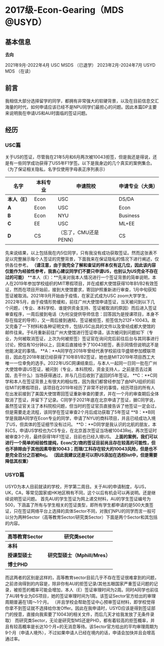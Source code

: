 # 2017级-Econ-Gearing（MDS @USYD）

## 基本信息

**去向**

2021年9月-2022年4月 USC MSDS （已退学）
2023年2月-2024年7月 USYD MDS （在读）

## 前言
我相信大部分选择留学的同学，都拥有非常强大的软硬背景，以及在目前信息交汇海量的时代，如何申请应该已经不是NPU同学们最担心的问题。因此本篇DP主要来说明我在申请US和AU时面临的签证问题。
## 经历
### USC篇
关于US的签证，尽管我在21年5月和6月两次被10043拒签，但是我还是得说，还是有一些同学成功获得了US5年F1学签。以下是我身边的几个真实的案例集合。（为了保证相关隐私，名字仅使用字母表正序列表示）

| **名字** | **本科专业** | **申请院校** | **申请专业（大类）** |
| --- | --- | --- | --- |
| **本人（E）** | Econ | USC | DS/DA |
| **A** | Econ | USC | Econ |
| **B** | Econ | NYU | Business |
| **C** | EE | USC | ML+EE |
| **D** | CS | （忘了，CMU还是PENN） | CS |

先来说结果，以上包括我在内5位同学，只有我没有成功获取签证。然而这张表不足以完整展示每个人签证的完整背景，下面我来在保证隐私的情况下进行阐述，仅供各位参考。
**（请注意，由于我完全了解和查证的样本仅有这几位，因此该内容仅能作为经验性参考，我衷心建议同学们不要只申请US，也别认为US完全不存在过的可能）**
**本人（E）：**先来对我本人情况进行一个签证背景的简单说明，本人在2019年参加学校组织的MIT寒假项目，并在成都大使馆获得10年B1/B2有效签证，然而在项目开始前，接到大使馆要求，寄回护照重新进行审查，1月中旬获知签证被取消。2021年9月开始由于疫情，在家正式成为USC zoom大学学生，2022年5月，由于疫情形势缓和，前往广州大使馆申请签证，当天被问到以下几个问题，（专业、本科学校、谁提供资金支持、签证被取消的原因）而后进入签证审查程序，一周后接到电话（为何没提供导师信息：回答因为是授课项目，本身不存在指定的导师），又一周后接到通知，签证被拒签，拒签信为212F+10043。故又完备了一下材料和各种证明文件，包括USC出具的文件以及曾经成都大使馆的邮件往来。于6月重新前往广州大使馆进行签证申请，该次被问到问题如下（专业，为何被取消签证，上次为何被拒签）签证官在询问完后前往后台与其同事进行讨论，预估有10分钟以上，回来后直接给予了10043拒签，表示同情但说明这不是他能决定的事情。
**A：**A同学在2018年曾经代表学校前往华盛顿参加模联项目，因此在2018年就已经获得了10年B1/B2签证，她也是MIT2019年项目西工大唯一一位幸免的选手。2022年USC网课结束后，与本人一起同一日同一批在广州大使馆申请US签证，被问到（专业，本科院校，资金支持人，之前是否去过美国，去干什么）当场获得通过，并与几日后收到了返回的5年签证。
**C：**C同学和本人在签证背景上有很大的相似性，因为我们都曾经参加了由NPU组织的前往MIT的寒假项目，该项目在2019年经历了非常不好的事情，经历项目的所有人在出发前接到了美国大使馆寄回签证重新审查的要求，并在一个月的审查期后全体取消了签证，并留下了记录。C同学于2021年底在北京申请了签证，据C同学说，虽然签证官关注了本科院校问题，但当时的签证官员直接告诉了他签证一定会过，但是需要走走流程，该同学在签证审查2个月后成功获取了5年签证
**B：**B同学是我跟A同学在Econ专业的同学，申请了NYU的商科项目，并且已经成功入境了US，但具体的签证细节没有过问。
**D：**D同学是我认识的北航的朋友，本科CS，申请US学校也为CS专业，在北京首次签证当场被10043Rej，再次签证时被审查3个月，最终获得1年F1签证，目前也已经入境US。
**上面的案例，我们可以进行一个简单的经验性提纯，Econ/文/商的签证目前尚且存在较高的可能性，但也不排除由于其他因素导致10043；而理/工科存在较大的10043风险，但是也不是完全百分之百被Rej。**
**（因此我建议还是可以将US添加在选校list中，但是需要降低其权重）**
### USYD篇
USYD为本人目前就读的学校，开学第二周目。关于AU的申请制度，与US，UK，CA，等常见国家或HK地区稍有不同，这个以后有机会可以再说明。还是继续说明签证问题。
首先AU的学生签证为网上递交材料，AU的学生签证编号为500，下涵盖了所有与学生相关的签证类型，即所有学生都申请的是500大类签证，只在签证网络平台上选择的具体Sector不同，对我们NPU的同学而言一般可以分为两种Sector（高等教育Sector/研究类Sector）下面是两个Sector和其包括的内容。

| **高等教育Sector** | **研究类sector** |
| --- | --- |
| **本科**
**授课型硕士** | **研究型硕士（Mphill/Mres）**
**博士PHD** |

而这两者的区别是这样的，高等教育sector目前几乎不存在签证很难拿到的问题，之前咨询得到的内容是，除非你有AU的拒签记录/其他五眼国家严重签证问题的记录，被拒签的概率可能会增加，本人（E）签证审理时间为2周。同时A同学也前往了AU转专业为DS项目，她的签证审理时间为1周。该签证Sector官方给出的审理周期普遍在1周～1个月。
（并且学校会帮助签证中心预审签证材料，即学校觉得你拿不到签证就不选择给你发Offer。因此在我申请时，USYD应该是得到签证部门的授意，直接向我索要了10043的相关文件，而后几天才给我发放了无条件录取）
而研究类Sector，无论是研究型MS还是PHD，都有着较高的拒签概率，并且有较高概率是长达10个月+的无消息等待。该Sector官方给出的平均审理周期为9个月（申请人境外），不过如果申请人已经在境内的话，申请会加快并且会增高通过率。
